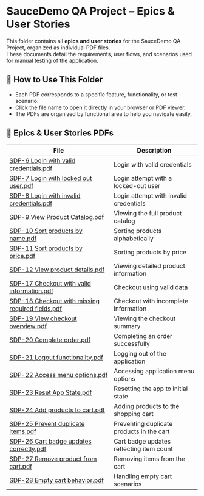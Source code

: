# SauceDemo QA Project – Epics & User Stories

This folder contains all **epics and user stories** for the SauceDemo QA Project, organized as individual PDF files.  
These documents detail the requirements, user flows, and scenarios used for manual testing of the application.

## 📌 How to Use This Folder

- Each PDF corresponds to a specific feature, functionality, or test scenario.  
- Click the file name to open it directly in your browser or PDF viewer.  
- The PDFs are organized by functional area to help you navigate easily.

## 📄 Epics & User Stories PDFs

| File | Description |
|------|-------------|
| [SDP-6 Login with valid credentials.pdf](SDP-6%20Login%20with%20valid%20credentials.pdf) | Login with valid credentials |
| [SDP-7 Login with locked out user.pdf](SDP-7%20Login%20with%20locked%20out%20user.pdf) | Login attempt with a locked-out user |
| [SDP-8 Login with invalid credentials.pdf](SDP-8%20Login%20with%20invalid%20credentials.pdf) | Login attempt with invalid credentials |
| [SDP-9 View Product Catalog.pdf](SDP-9%20View%20Product%20Catalog.pdf) | Viewing the full product catalog |
| [SDP-10 Sort products by name.pdf](SDP-10%20Sort%20products%20by%20name.pdf) | Sorting products alphabetically |
| [SDP-11 Sort products by price.pdf](SDP-11%20Sort%20products%20by%20price.pdf) | Sorting products by price |
| [SDP-12 View product details.pdf](SDP-12%20View%20product%20details.pdf) | Viewing detailed product information |
| [SDP-17 Checkout with valid information.pdf](SDP-17%20Checkout%20with%20valid%20information.pdf) | Checkout using valid data |
| [SDP-18 Checkout with missing required fields.pdf](SDP-18%20Checkout%20with%20missing%20required%20fields.pdf) | Checkout with incomplete information |
| [SDP-19 View checkout overview.pdf](SDP-19%20View%20checkout%20overview.pdf) | Viewing the checkout summary |
| [SDP-20 Complete order.pdf](SDP-20%20Complete%20order.pdf) | Completing an order successfully |
| [SDP-21 Logout functionality.pdf](SDP-21%20Logout%20functionality.pdf) | Logging out of the application |
| [SDP-22 Access menu options.pdf](SDP-22%20Access%20menu%20options.pdf) | Accessing application menu options |
| [SDP-23 Reset App State.pdf](SDP-23%20Reset%20App%20State.pdf) | Resetting the app to initial state |
| [SDP-24 Add products to cart.pdf](SDP-24%20Add%20products%20to%20cart.pdf) | Adding products to the shopping cart |
| [SDP-25 Prevent duplicate items.pdf](SDP-25%20Prevent%20duplicate%20items.pdf) | Preventing duplicate products in the cart |
| [SDP-26 Cart badge updates correctly.pdf](SDP-26%20Cart%20badge%20updates%20correctly.pdf) | Cart badge updates reflecting item count |
| [SDP-27 Remove product from cart.pdf](SDP-27%20Remove%20product%20from%20cart.pdf) | Removing items from the cart |
| [SDP-28 Empty cart behavior.pdf](SDP-28%20Empty%20cart%20behavior.pdf) | Handling empty cart scenarios |
